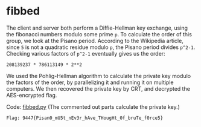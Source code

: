 # fibbed

The client and server both perform a Diffie-Hellman key exchange, using the
fibonacci numbers modulo some prime `p`. To calculate the order of this group,
we look at the Pisano period. According to the Wikipedia article, since `5` is
not a quadratic residue modulo `p`, the Pisano period divides `p^2-1`. Checking
various factors of `p^2-1` eventually gives us the order:

```
208139237 * 786113149 * 2**2
```

We used the Pohlig-Hellman algorithm to calculate the private key modulo the
factors of the order, by parallelizing it and running it on multiple computers.
We then recovered the private key by CRT, and decrypted the AES-encrypted flag.

Code: [fibbed.py](fibbed.py)
(The commented out parts calculate the private key.)

```
Flag: 9447{Pisan0_mU5t_nEv3r_hAve_THougHt_0f_bruTe_f0rce5}
```
